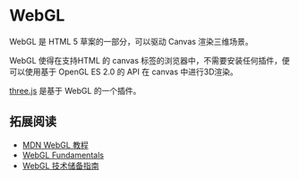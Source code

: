 # WebGL
WebGL 是 HTML 5 草案的一部分，可以驱动 Canvas 渲染三维场景。

WebGL 使得在支持HTML 的 canvas 标签的浏览器中，不需要安装任何插件，便可以使用基于 OpenGL ES 2.0 的 API 在 canvas 中进行3D渲染。

[three.js](https://github.com/mrdoob/three.js/) 是基于 WebGL 的一个插件。

## 拓展阅读
* [MDN WebGL 教程](https://developer.mozilla.org/zh-CN/docs/Web/API/WebGL_API/Tutorial)
* [WebGL Fundamentals](http://webglfundamentals.org/)
* [WebGL 技术储备指南](http://taobaofed.org/blog/2015/12/21/webgl-handbook/)